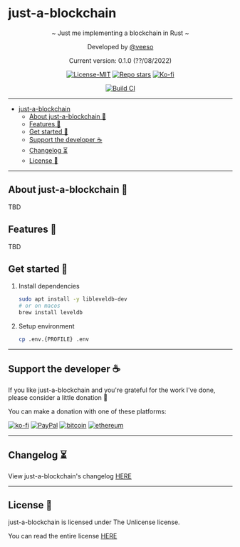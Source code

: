 # just-a-blockchain

<p align="center">~ Just me implementing a blockchain in Rust ~</p>

<p align="center">Developed by <a href="https://veeso.github.io/" target="_blank">@veeso</a></p>
<p align="center">Current version: 0.1.0 (??/08/2022)</p>

<p align="center">
  <a href="https://opensource.org/licenses/MIT"
    ><img
      src="https://img.shields.io/badge/License-MIT-teal.svg"
      alt="License-MIT"
  /></a>
  <a href="https://github.com/veeso/just-a-blockchain/stargazers"
    ><img
      src="https://img.shields.io/github/stars/veeso/just-a-blockchain.svg"
      alt="Repo stars"
  /></a>
  <a href="https://ko-fi.com/veeso">
    <img
      src="https://img.shields.io/badge/donate-ko--fi-red"
      alt="Ko-fi"
  /></a>
</p>
<p align="center">
  <a href="https://github.com/veeso/just-a-blockchain/actions"
    ><img
      src="https://github.com/veeso/just-a-blockchain/workflows/Build/badge.svg"
      alt="Build CI"
  /></a>
</p>

---

- [just-a-blockchain](#just-a-blockchain)
  - [About just-a-blockchain 💸](#about-just-a-blockchain-)
  - [Features 🎁](#features-)
  - [Get started 🏁](#get-started-)
  - [Support the developer ☕](#support-the-developer-)
  - [Changelog ⏳](#changelog-)
  - [License 📃](#license-)

---

## About just-a-blockchain 💸

TBD

## Features 🎁

TBD

## Get started 🏁

1. Install dependencies

    ```sh
    sudo apt install -y libleveldb-dev
    # or on macos
    brew install leveldb
    ```

2. Setup environment

    ```sh
    cp .env.{PROFILE} .env
    ```

---

## Support the developer ☕

If you like just-a-blockchain and you're grateful for the work I've done, please consider a little donation 🥳

You can make a donation with one of these platforms:

[![ko-fi](https://img.shields.io/badge/Ko--fi-F16061?style=for-the-badge&logo=ko-fi&logoColor=white)](https://ko-fi.com/veeso)
[![PayPal](https://img.shields.io/badge/PayPal-00457C?style=for-the-badge&logo=paypal&logoColor=white)](https://www.paypal.me/chrisintin)
[![bitcoin](https://img.shields.io/badge/Bitcoin-ff9416?style=for-the-badge&logo=bitcoin&logoColor=white)](https://btc.com/bc1qvlmykjn7htz0vuprmjrlkwtv9m9pan6kylsr8w)
[![ethereum](https://img.shields.io/badge/Ethereum-3C3C3D?style=for-the-badge&logo=Ethereum&logoColor=white)](https://etherscan.io/address/0xE57E761Aa806c9afe7e06Fb0601B17beC310f9c4)

---

## Changelog ⏳

View just-a-blockchain's changelog [HERE](CHANGELOG.md)

---

## License 📃

just-a-blockchain is licensed under The Unlicense license.

You can read the entire license [HERE](LICENSE)
